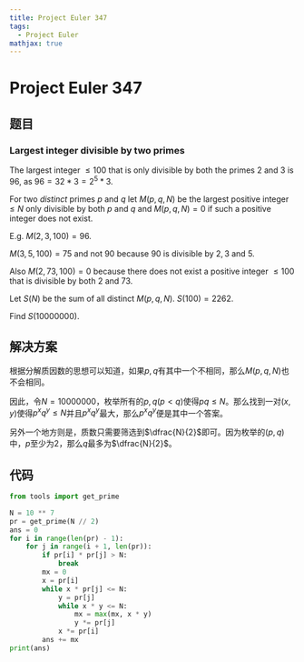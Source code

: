 ```yaml
---
title: Project Euler 347
tags:
  - Project Euler
mathjax: true
---
```

<escape><!-- more --></escape>
    
# Project Euler 347
## 题目
### Largest integer divisible by two primes



The largest integer $\le 100$ that is only divisible by both the primes $2$ and $3$ is $96$, as $96=32*3=2^5*3$.

For two *distinct* primes $p$ and $q$ let $M(p,q,N)$ be the largest positive integer $\le N$ only divisible by both $p$ and $q$ and $M(p,q,N)=0$ if such a positive integer does not exist.

E.g. $M(2,3,100)=96$.

$M(3,5,100)=75$ and not $90$ because $90$ is divisible by $2 ,3$ and $5$.

Also $M(2,73,100)=0$ because there does not exist a positive integer $\le 100$ that is divisible by both $2$ and $73$.


Let $S(N)$ be the sum of all distinct $M(p,q,N)$.
$S(100)=2262.$


Find $S(10 000 000)$.







## 解决方案

根据分解质因数的思想可以知道，如果$p,q$有其中一个不相同，那么$M(p,q,N)$也不会相同。

因此，令$N=10000000$，枚举所有的$p,q(p< q)$使得$pq\le N$。那么找到一对$(x,y)$使得$p^xq^y\le N$并且$p^xq^y$最大，那么$p^xq^y$便是其中一个答案。

另外一个地方则是，质数只需要筛选到$\dfrac{N}{2}$即可。因为枚举的$(p,q)$中，$p$至少为$2$，那么$q$最多为$\dfrac{N}{2}$。

## 代码


```py
from tools import get_prime

N = 10 ** 7
pr = get_prime(N // 2)
ans = 0
for i in range(len(pr) - 1):
    for j in range(i + 1, len(pr)):
        if pr[i] * pr[j] > N:
            break
        mx = 0
        x = pr[i]
        while x * pr[j] <= N:
            y = pr[j]
            while x * y <= N:
                mx = max(mx, x * y)
                y *= pr[j]
            x *= pr[i]
        ans += mx
print(ans)

```